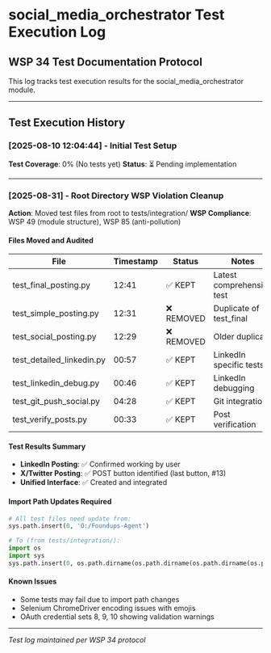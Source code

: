 # social_media_orchestrator Test Execution Log

## WSP 34 Test Documentation Protocol
This log tracks test execution results for the social_media_orchestrator module.

---

## Test Execution History

### [2025-08-10 12:04:44] - Initial Test Setup
**Test Coverage**: 0% (No tests yet)
**Status**: ⏳ Pending implementation

---

### [2025-08-31] - Root Directory WSP Violation Cleanup

**Action**: Moved test files from root to tests/integration/
**WSP Compliance**: WSP 49 (module structure), WSP 85 (anti-pollution)

#### Files Moved and Audited
| File | Timestamp | Status | Notes |
|------|-----------|--------|-------|
| test_final_posting.py | 12:41 | ✅ KEPT | Latest comprehensive test |
| test_simple_posting.py | 12:31 | ❌ REMOVED | Duplicate of test_final |
| test_social_posting.py | 12:29 | ❌ REMOVED | Older duplicate |
| test_detailed_linkedin.py | 00:57 | ✅ KEPT | LinkedIn specific tests |
| test_linkedin_debug.py | 00:46 | ✅ KEPT | LinkedIn debugging |
| test_git_push_social.py | 04:28 | ✅ KEPT | Git integration |
| test_verify_posts.py | 00:33 | ✅ KEPT | Post verification |

#### Test Results Summary
- **LinkedIn Posting**: ✅ Confirmed working by user
- **X/Twitter Posting**: ✅ POST button identified (last button, #13)
- **Unified Interface**: ✅ Created and integrated

#### Import Path Updates Required
```python
# All test files need update from:
sys.path.insert(0, 'O:/Foundups-Agent')

# To (from tests/integration/):
import os
import sys
sys.path.insert(0, os.path.dirname(os.path.dirname(os.path.dirname(os.path.dirname(os.path.dirname(os.path.abspath(__file__)))))))
```

#### Known Issues
- Some tests may fail due to import path changes
- Selenium ChromeDriver encoding issues with emojis
- OAuth credential sets 8, 9, 10 showing validation warnings

---

*Test log maintained per WSP 34 protocol*
